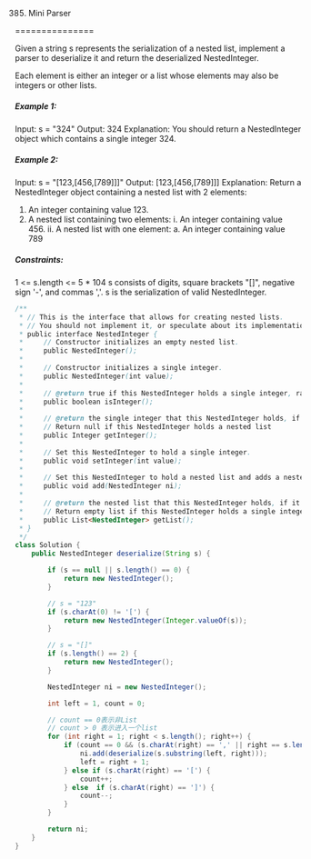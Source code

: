 385. Mini Parser

===============

Given a string s represents the serialization of a nested list, implement a parser to deserialize it and return the deserialized NestedInteger.

Each element is either an integer or a list whose elements may also be integers or other lists.

##### Example 1:

Input: s = "324"
Output: 324
Explanation: You should return a NestedInteger object which contains a single integer 324.

##### Example 2:

Input: s = "[123,[456,[789]]]"
Output: [123,[456,[789]]]
Explanation: Return a NestedInteger object containing a nested list with 2 elements:

1. An integer containing value 123.
2. A nested list containing two elements:
    i.  An integer containing value 456.
    ii. A nested list with one element:
         a. An integer containing value 789

##### Constraints:

1 <= s.length <= 5 * 104
s consists of digits, square brackets "[]", negative sign '-', and commas ','.
s is the serialization of valid NestedInteger.

```java
/**
 * // This is the interface that allows for creating nested lists.
 * // You should not implement it, or speculate about its implementation
 * public interface NestedInteger {
 *     // Constructor initializes an empty nested list.
 *     public NestedInteger();
 *
 *     // Constructor initializes a single integer.
 *     public NestedInteger(int value);
 *
 *     // @return true if this NestedInteger holds a single integer, rather than a nested list.
 *     public boolean isInteger();
 *
 *     // @return the single integer that this NestedInteger holds, if it holds a single integer
 *     // Return null if this NestedInteger holds a nested list
 *     public Integer getInteger();
 *
 *     // Set this NestedInteger to hold a single integer.
 *     public void setInteger(int value);
 *
 *     // Set this NestedInteger to hold a nested list and adds a nested integer to it.
 *     public void add(NestedInteger ni);
 *
 *     // @return the nested list that this NestedInteger holds, if it holds a nested list
 *     // Return empty list if this NestedInteger holds a single integer
 *     public List<NestedInteger> getList();
 * }
 */
class Solution {
    public NestedInteger deserialize(String s) {

        if (s == null || s.length() == 0) {
            return new NestedInteger();
        }

        // s = "123"
        if (s.charAt(0) != '[') {
            return new NestedInteger(Integer.valueOf(s));
        }

        // s = "[]"
        if (s.length() == 2) {
            return new NestedInteger();
        }

        NestedInteger ni = new NestedInteger();

        int left = 1, count = 0;

        // count == 0表示非List
        // count > 0 表示进入一个list
        for (int right = 1; right < s.length(); right++) {
            if (count == 0 && (s.charAt(right) == ',' || right == s.length()-1)) {
                ni.add(deserialize(s.substring(left, right)));
                left = right + 1;
            } else if (s.charAt(right) == '[') {
                count++;
            } else  if (s.charAt(right) == ']') {
                count--;
            }
        }

        return ni;
    }
}
```

